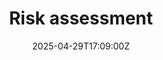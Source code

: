 ---
title: Risk assessment
linkTitle: Risk assessment
date: '2025-04-29T17:09:00Z'
weight: 1
description: Risk assessment created by Ryan Laird, status not started, with low priority.
  More information on managing risk can be found at the Health and Safety Executive
  website.
draft: false
ref: risk-assessment
---